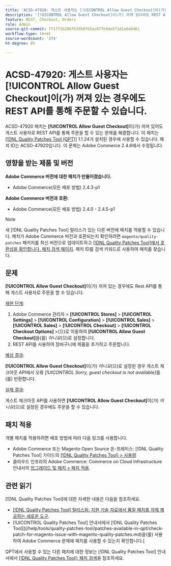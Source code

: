 ```yaml
---
title: 'ACSD-47920: 게스트 사용자는 [!UICONTROL Allow Guest Checkout]이(가) 꺼져 있는 경우에도 REST API를 통해 주문할 수 있습니다.'
description: '[!UICONTROL Allow Guest Checkout]이(가) 꺼져 있더라도 REST API를 통해 게스트 사용자로 주문을 할 수 있는 Adobe Commerce 문제를 해결하려면 ACSD-47920 패치를 적용합니다.'
feature: REST, Checkout, Orders
role: Admin
source-git-commit: 7f17f1b286f635b8f65ac877e9de5f1d1a6a6461
workflow-type: tm+mt
source-wordcount: '374'
ht-degree: 0%

---
```


# ACSD-47920: 게스트 사용자는 **[!UICONTROL Allow Guest Checkout]**&#x200B;이(가) 꺼져 있는 경우에도 REST API를 통해 주문할 수 있습니다.

ACSD-47920 패치는 **[!UICONTROL Allow Guest Checkout]**&#x200B;이(가) 꺼져 있어도 게스트 사용자로 REST API를 통해 주문을 할 수 있는 문제를 해결합니다. 이 패치는 [[!DNL Quality Patches Tool (QPT)]](https://experienceleague.adobe.com/en/docs/commerce-knowledge-base/kb/announcements/commerce-announcements/magento-quality-patches-released-new-tool-to-self-serve-quality-patches) 1.1.24가 설치된 경우에 사용할 수 있습니다. 패치 ID는 ACSD-47920입니다. 이 문제는 Adobe Commerce 2.4.6에서 수정됩니다.

## 영향을 받는 제품 및 버전

**Adobe Commerce 버전에 대한 패치가 만들어졌습니다.**

* Adobe Commerce(모든 배포 방법) 2.4.3-p1

**Adobe Commerce 버전과 호환:**

* Adobe Commerce(모든 배포 방법) 2.4.0 - 2.4.5-p1

>[!NOTE]
>
>새 [!DNL Quality Patches Tool] 릴리스가 있는 다른 버전에 패치를 적용할 수 있습니다. 패치가 Adobe Commerce 버전과 호환되는지 확인하려면 `magento/quality-patches` 패키지를 최신 버전으로 업데이트하고 [[!DNL Quality Patches Tool]에서 호환성을 확인합니다. 패치 검색 페이지](https://experienceleague.adobe.com/tools/commerce-quality-patches/index.html). 패치 ID를 검색 키워드로 사용하여 패치를 찾습니다.

## 문제

**[!UICONTROL Allow Guest Checkout]**&#x200B;이(가) 꺼져 있는 경우에도 Rest API를 통해 게스트 사용자로 주문을 할 수 있습니다.

<u>재현 단계</u>:

1. Adobe Commerce 관리자 > **[!UICONTROL Stores]** > **[!UICONTROL Settings]** > **[!UICONTROL Configuration]** > **[!UICONTROL Sales]** > **[!UICONTROL Sales]** > **[!UICONTROL Checkout]** > **[!UICONTROL Checkout Options]** >(으)로 이동하여 **[!UICONTROL Allow Guest Checkout]**&#x200B;을(를) _아니요_(으)로 설정합니다.
1. REST API를 사용하여 장바구니에 제품을 추가하고 주문합니다.

<u>예상 결과</u>:

**[!UICONTROL Allow Guest Checkout]**&#x200B;이(가) _아니요_(으)로 설정된 경우 게스트 체크아웃 API에서 오류 *[!UICONTROL Sorry, guest checkout is not available]*&#x200B;을(를) 반환합니다.

<u>실제 결과</u>:

게스트 체크아웃 API를 사용하면 **[!UICONTROL Allow Guest Checkout]**&#x200B;이(가) _아니요_(으)로 설정된 경우에도 주문을 할 수 있습니다.

## 패치 적용

개별 패치를 적용하려면 배포 방법에 따라 다음 링크를 사용합니다.

* Adobe Commerce 또는 Magento Open Source 온-프레미스: [!DNL Quality Patches Tool] 가이드의 [[!DNL Quality Patches Tool] > 사용량](https://experienceleague.adobe.com/docs/commerce-operations/tools/quality-patches-tool/usage.html)
* 클라우드 인프라의 Adobe Commerce: Commerce on Cloud Infrastructure 안내서의 [업그레이드 및 패치 > 패치 적용](https://experienceleague.adobe.com/docs/commerce-cloud-service/user-guide/develop/upgrade/apply-patches.html).

## 관련 읽기

[!DNL Quality Patches Tool]에 대한 자세한 내용은 다음을 참조하세요.

* [[!DNL Quality Patches Tool] 릴리스됨: 지원 기술 자료에서 품질 패치를 자체 제공하는 새로운 도구](https://experienceleague.adobe.com/en/docs/commerce-knowledge-base/kb/announcements/commerce-announcements/magento-quality-patches-released-new-tool-to-self-serve-quality-patches).
* [!UICONTROL Quality Patches Tool] 안내서에서  [!DNL Quality Patches Tool]](/help/tools/quality-patches-tool/patches-available-in-qpt/check-patch-for-magento-issue-with-magento-quality-patches.md)을(를) 사용하여 Adobe Commerce 문제에 패치를 사용할 수 있는지 확인합니다.[


QPT에서 사용할 수 있는 다른 패치에 대한 정보는 [!DNL Quality Patches Tool] 안내서에서 [[!DNL Quality Patches Tool]: 패치 검색](https://experienceleague.adobe.com/tools/commerce-quality-patches/index.html)을 참조하세요.
